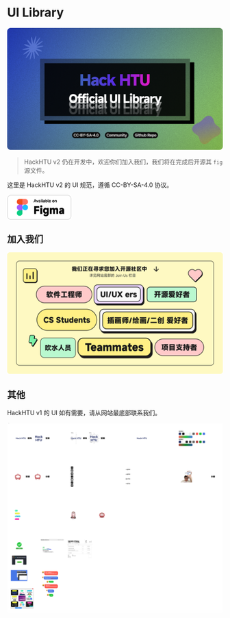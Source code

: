 # UI Library

![封面](src/Cover.png)

> HackHTU v2 仍在开发中，欢迎你们加入我们，我们将在完成后开源其 `fig` 源文件。

这里是 HackHTU v2 的 UI 规范，遵循 CC-BY-SA-4.0 协议。

<a href="https://www.figma.com/design/dg892ShubXBBfJQ8PANbMk/UI?node-id=0-1&t=voNFXUZztkQaqr5C-1">
 <img src="src/Badge.png" width="150" alt="Figma Design" align=center />
</a>

## 加入我们

![加入我们](src/JoinUs.png)


## 其他
HackHTU v1 的 UI 如有需要，请从网站最底部联系我们。

<img src="src/v1.png" alt="Figma Design" align=center />






